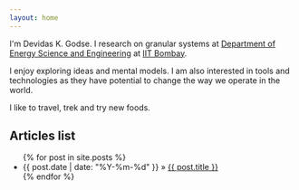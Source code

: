 ```yaml
---
layout: home
---
```


I'm Devidas K. Godse. I research on granular systems at [Department of Energy Science and Engineering](https://www.ese.iitb.ac.in/) at [IIT Bombay](http://www.iitb.ac.in/).


I enjoy exploring ideas and mental models. I am also interested in tools and technologies as they have potential to change the way we operate in the world.

I like to travel, trek and try new foods.

## Articles list
<ul class="posts">
    {% for post in site.posts %}
    <li>
        <span>{{ post.date | date: "%Y-%m-%d" }}</span> &raquo;
        <a
            href="{{ post.url }}"
            >{{ post.title }}</a
        >
    </li>
{% endfor %}
</ul>
